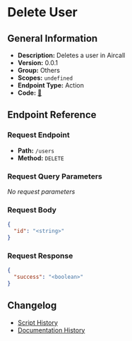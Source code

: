 # Delete User

## General Information

- **Description:** Deletes a user in Aircall
- **Version:** 0.0.1
- **Group:** Others
- **Scopes:** `undefined`
- **Endpoint Type:** Action
- **Code:** [🔗](https://github.com/NangoHQ/integration-templates/tree/main/integrations/aircall-basic/actions/delete-user.ts)


## Endpoint Reference

### Request Endpoint

- **Path:** `/users`
- **Method:** `DELETE`

### Request Query Parameters

_No request parameters_

### Request Body

```json
{
  "id": "<string>"
}
```

### Request Response

```json
{
  "success": "<boolean>"
}
```

## Changelog

- [Script History](https://github.com/NangoHQ/integration-templates/commits/main/integrations/aircall-basic/actions/delete-user.ts)
- [Documentation History](https://github.com/NangoHQ/integration-templates/commits/main/integrations/aircall-basic/actions/delete-user.md)

<!-- END  GENERATED CONTENT -->

